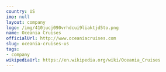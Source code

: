```yaml
---
country: US
imo: null
layout: company
logo: /img/410jucj090vrhdcui9liaktjd5to.png
name: Oceania Cruises
officialUrl: http://www.oceaniacruises.com
slug: oceania-cruises-us
tags:
- company
wikipediaUrl: https://en.wikipedia.org/wiki/Oceania_Cruises
---
```

